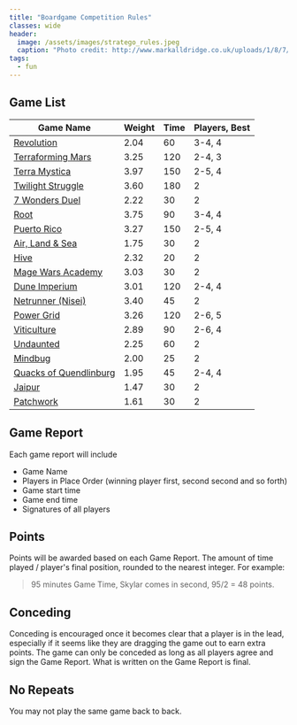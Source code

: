 ```yaml
---
title: "Boardgame Competition Rules"
classes: wide
header:
  image: /assets/images/stratego_rules.jpeg
  caption: "Photo credit: http://www.markalldridge.co.uk/uploads/1/8/7/0/18706268/6264212_orig.jpg"
tags: 
  - fun
---
```


## Game List

| Game Name                                                                               | Weight | Time | Players, Best |
|-----------------------------------------------------------------------------------------|--------|------|---------|
| [Revolution](https://boardgamegeek.com/boardgame/34887/revolution)                      | 2.04   | 60   | 3-4, 4  |
| [Terraforming Mars](https://boardgamegeek.com/boardgame/167791/terraforming-mars)       | 3.25   | 120  | 2-4, 3  |
| [Terra Mystica](https://boardgamegeek.com/boardgame/120677/terra-mystica)               | 3.97   | 150  | 2-5, 4  |
| [Twilight Struggle](https://boardgamegeek.com/boardgame/12333/twilight-struggle)        | 3.60   | 180  | 2       |
| [7 Wonders Duel](https://boardgamegeek.com/boardgame/173346/7-wonders-duel)             | 2.22   | 30   | 2       |
| [Root](https://boardgamegeek.com/boardgame/237182/root)                                 | 3.75   | 90   | 3-4, 4  |
| [Puerto Rico](https://boardgamegeek.com/boardgame/3076/puerto-rico)                     | 3.27   | 150  | 2-5, 4  |
| [Air, Land & Sea](https://boardgamegeek.com/boardgame/247367/air-land-sea)              | 1.75   | 30   | 2       |
| [Hive](https://boardgamegeek.com/boardgame/2655/hive)                                   | 2.32   | 20   | 2       |
| [Mage Wars Academy](https://boardgamegeek.com/boardgame/172503/mage-wars-academy)       | 3.03   | 30   | 2       |
| [Dune Imperium](https://boardgamegeek.com/boardgame/316554/dune-imperium)               | 3.01   | 120  | 2-4, 4  |
| [Netrunner (Nisei)](https://boardgamegeek.com/boardgame/124742/android-netrunner)       | 3.40   | 45   | 2       |
| [Power Grid](https://boardgamegeek.com/boardgame/2651/power-grid)                       | 3.26   | 120  | 2-6, 5  |
| [Viticulture](https://boardgamegeek.com/boardgame/183394/viticulture-essential-edition) | 2.89   | 90   | 2-6, 4  |
| [Undaunted](https://boardgamegeek.com/boardgame/268864/undaunted-normandy)              | 2.25   | 60   | 2       |
| [Mindbug](https://boardgamegeek.com/boardgame/345584/mindbug)                           | 2.00   | 25   | 2       |
| [Quacks of Quendlinburg](https://boardgamegeek.com/boardgame/244521/quacks-quedlinburg) | 1.95   | 45   | 2-4, 4  |
| [Jaipur](https://boardgamegeek.com/boardgame/54043/jaipur)                              | 1.47   | 30   | 2       |
| [Patchwork](https://boardgamegeek.com/boardgame/163412/patchwork)                       | 1.61   | 30   | 2       |

## Game Report
Each game report will include 
- Game Name
- Players in Place Order (winning player first, second second and so forth)
- Game start time
- Game end time
- Signatures of all players

## Points
Points will be awarded based on each Game Report. The amount of time played / player's final position, rounded to the nearest integer. For example:
> 95 minutes Game Time, Skylar comes in second, 95/2 = 48 points. 

## Conceding
Conceding is encouraged once it becomes clear that a player is in the lead, especially if it seems like they are dragging the game out to earn extra points. The game can only be conceded as long as all players agree and sign the Game Report. What is written on the Game Report is final.

## No Repeats
You may not play the same game back to back.
